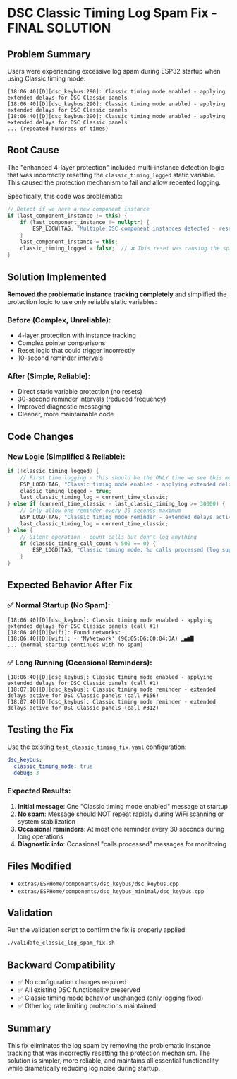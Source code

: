 # DSC Classic Timing Log Spam Fix - FINAL SOLUTION

## Problem Summary
Users were experiencing excessive log spam during ESP32 startup when using Classic timing mode:
```
[18:06:40][D][dsc_keybus:290]: Classic timing mode enabled - applying extended delays for DSC Classic panels
[18:06:40][D][dsc_keybus:290]: Classic timing mode enabled - applying extended delays for DSC Classic panels
[18:06:40][D][dsc_keybus:290]: Classic timing mode enabled - applying extended delays for DSC Classic panels
... (repeated hundreds of times)
```

## Root Cause
The "enhanced 4-layer protection" included multi-instance detection logic that was incorrectly resetting the `classic_timing_logged` static variable. This caused the protection mechanism to fail and allow repeated logging.

Specifically, this code was problematic:
```cpp
// Detect if we have a new component instance
if (last_component_instance != this) {
    if (last_component_instance != nullptr) {
        ESP_LOGW(TAG, "Multiple DSC component instances detected - resetting log state");
    }
    last_component_instance = this;
    classic_timing_logged = false;  // ❌ This reset was causing the spam
}
```

## Solution Implemented
**Removed the problematic instance tracking completely** and simplified the protection logic to use only reliable static variables:

### Before (Complex, Unreliable):
- 4-layer protection with instance tracking
- Complex pointer comparisons 
- Reset logic that could trigger incorrectly
- 10-second reminder intervals

### After (Simple, Reliable):
- Direct static variable protection (no resets)
- 30-second reminder intervals (reduced frequency)
- Improved diagnostic messaging
- Cleaner, more maintainable code

## Code Changes

### New Logic (Simplified & Reliable):
```cpp
if (!classic_timing_logged) {
    // First time logging - this should be the ONLY time we see this message
    ESP_LOGD(TAG, "Classic timing mode enabled - applying extended delays for DSC Classic panels (call #%u)", classic_timing_call_count);
    classic_timing_logged = true;
    last_classic_timing_log = current_time_classic;
} else if (current_time_classic - last_classic_timing_log >= 30000) {
    // Only allow one reminder every 30 seconds maximum
    ESP_LOGD(TAG, "Classic timing mode reminder - extended delays active for DSC Classic panels (call #%u)", classic_timing_call_count);
    last_classic_timing_log = current_time_classic;
} else {
    // Silent operation - count calls but don't log anything
    if (classic_timing_call_count % 500 == 0) {
        ESP_LOGD(TAG, "Classic timing mode: %u calls processed (log suppression active)", classic_timing_call_count);
    }
}
```

## Expected Behavior After Fix

### ✅ Normal Startup (No Spam):
```
[18:06:40][D][dsc_keybus]: Classic timing mode enabled - applying extended delays for DSC Classic panels (call #1)
[18:06:40][D][wifi]: Found networks:
[18:06:40][D][wifi]: - 'MyNetwork' (9C:05:D6:C0:04:DA) ▂▄▆█
... (normal startup continues with no spam)
```

### ✅ Long Running (Occasional Reminders):
```
[18:06:40][D][dsc_keybus]: Classic timing mode enabled - applying extended delays for DSC Classic panels (call #1)
[18:07:10][D][dsc_keybus]: Classic timing mode reminder - extended delays active for DSC Classic panels (call #156)
[18:07:40][D][dsc_keybus]: Classic timing mode reminder - extended delays active for DSC Classic panels (call #312)
```

## Testing the Fix

Use the existing `test_classic_timing_fix.yaml` configuration:

```yaml
dsc_keybus:
  classic_timing_mode: true
  debug: 3
```

### Expected Results:
1. **Initial message**: One "Classic timing mode enabled" message at startup
2. **No spam**: Message should NOT repeat rapidly during WiFi scanning or system stabilization
3. **Occasional reminders**: At most one reminder every 30 seconds during long operations
4. **Diagnostic info**: Occasional "calls processed" messages for monitoring

## Files Modified
- `extras/ESPHome/components/dsc_keybus/dsc_keybus.cpp`
- `extras/ESPHome/components/dsc_keybus_minimal/dsc_keybus.cpp`

## Validation
Run the validation script to confirm the fix is properly applied:
```bash
./validate_classic_log_spam_fix.sh
```

## Backward Compatibility
- ✅ No configuration changes required
- ✅ All existing DSC functionality preserved
- ✅ Classic timing mode behavior unchanged (only logging fixed)
- ✅ Other log rate limiting protections maintained

## Summary
This fix eliminates the log spam by removing the problematic instance tracking that was incorrectly resetting the protection mechanism. The solution is simpler, more reliable, and maintains all essential functionality while dramatically reducing log noise during startup.